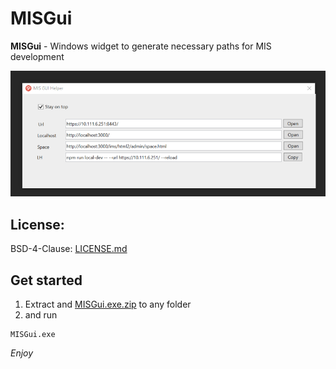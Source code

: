 # MISGui

**MISGui** - Windows widget to generate necessary paths for MIS development

![Screenshot](https://github.com/frank-hliva/MISGui/raw/main/screenshot.png)

## License:
BSD-4-Clause: [LICENSE.md](LICENSE.md)

## Get started

1. Extract and [MISGui.exe.zip](https://github.com/frank-hliva/MISGui/raw/main/MISGui.exe.zip) to any folder 
2. and run 
```
MISGui.exe
```

*Enjoy*